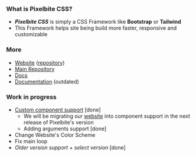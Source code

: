 <!--
![img](https://raw.githubusercontent.com/Pixelbite-CSS/.github/main/banner-yellow.png)
-->

### What is Pixelbite CSS?
- ***Pixelbite CSS*** is simply a CSS Framework like **Bootstrap** or **Tailwind**
- This Framework helps site being build more faster, responsive and customizable

### More
- [Website](https://pixelbite-css.github.io) ([repository](https://github.com/Pixelbite-CSS/Pixelbite-CSS.github.io))
- [Main Repository](https://github.com/Pixelbite-CSS/pixelbite-css)
- [Docs](https://github.com/Pixelbite-CSS/docs)
- [Documentation](https://github.com/Pixelbite-CSS/.github/blob/main/profile/documentation.md) (outdated)


### Work in progress
- [Custom component support](https://github.com/Pixelbite-CSS/custom-component-test) [done]
  - We will be migrating our [website](https://pixelbite-css.github.io) into component support in the next release of Pixelbite's version
  - Adding arguments support [done]
- Change Website's Color Scheme
- Fix main loop
- _Older version support + select version_ [done]
